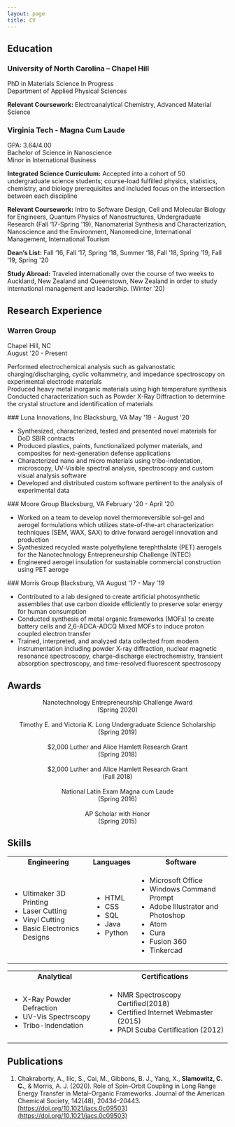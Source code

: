 ```yaml
---
layout: page
title: CV
---
```

## Education
### University of North Carolina – Chapel Hill
PhD in Materials Science In Progress  
Department of Applied Physical Sciences

<p class="message">
  <strong>Relevant Coursework: </strong>Electroanalytical Chemistry, Advanced Material Science 
 </p>
 
### Virginia Tech - Magna Cum Laude
GPA: 3.64/4.00       
Bachelor of Science in Nanoscience  
Minor in International Business

 <p class="message">
  <strong>Integrated Science Curriculum:</strong> Accepted into a cohort of 50 undergraduate science students; course-load fulfilled physics, statistics, chemistry, and biology prerequisites and   included focus on the intersection between each discipline<br>

  <strong>Relevant Coursework:</strong> Intro to Software Design, Cell and Molecular Biology for Engineers, Quantum Physics of Nanostructures, Undergraduate Research (Fall ‘17-Spring '19),   Nanomaterial Synthesis and Characterization, Nanoscience and the Environment, Nanomedicine, International Management, International Tourism<br>

  <strong>Dean’s List:</strong> Fall ‘16, Fall ‘17, Spring ‘18, Summer ‘18, Fall ‘18, Spring ’19, Fall ’19, Spring '20<br>

  <strong>Study Abroad:</strong> Traveled internationally over the course of two weeks to Auckland, New Zealand and Queenstown, New Zealand in order to study international management and           leadership. (Winter ’20)
</p>

## Research Experience
### Warren Group
Chapel Hill, NC  
August '20 - Present
<p class="message">
     Performed electrochemical analysis such as galvanostatic charging/discharging, cyclic voltammetry, and impedance spectroscopy on experimental electrode materials<br>
     Produced heavy metal inorganic materials using high temperature synthesis<br>
     Conducted characterization such as Powder X-Ray Diffraction to determine the crystal structure and identification of materials
 </p>
### Luna Innovations, Inc
Blacksburg, VA  
May '19 - August '20 
<p class="message">
  <ul>
     <li>Synthesized, characterized, tested and presented novel materials for DoD SBIR contracts</li>
     <li>Produced plastics, paints, functionalized polymer materials, and composites for next-generation defense applications</li>
     <li>Characterized nano and micro materials using tribo-indentation, microscopy, UV-Visible spectral analysis, spectroscopy and custom visual analysis software</li>
     <li>Developed and distributed custom software pertinent to the analysis of experimental data</li>
  </ul>
</p>
### Moore Group
Blacksburg, VA  
February '20 - April '20
<p class="message">
  <ul>
     <li>Worked on a team to develop novel thermoreversible sol-gel and aerogel formulations which utilizes state-of-the-art characterization techniques (SEM, WAX, SAX) to drive forward aerogel innovation and production</li>
     <li>Synthesized recycled waste polyethylene terephthalate (PET) aerogels for the Nanotechnology Entrepreneurship Challenge (NTEC)</li>
     <li>Engineered aerogel insulation for sustainable commercial construction using PET aeroge</li>
  </ul>
</p>
### Morris Group
Blacksburg, VA  
August '17 - May '19
<p class="message">
  <ul>
     <li>Contributed to a lab designed to create artificial photosynthetic assemblies that use carbon dioxide efficiently to preserve solar energy for human consumption</li>
     <li>Conducted synthesis of metal organic frameworks (MOFs) to create battery cells and 2,6-ADCA-ADCQ Mixed MOFs to induce proton coupled electron transfer</li>
     <li>Trained, interpreted, and analyzed data collected from modern instrumentation including powder X-ray diffraction, nuclear magnetic resonance spectroscopy, charge-discharge electrochemistry, transient absorption spectroscopy, and time-resolved fluorescent spectroscopy</li>
  </ul>
</p>

## Awards
<p class="message" style="text-align:center;">
  Nanotechnology Entrepreneurship Challenge Award <br>(Spring 2020)<br>
  <br>
  Timothy E. and Victoria K. Long Undergraduate Science Scholarship <br>(Spring 2019)<br>
  <br>
  $2,000 Luther and Alice Hamlett Research Grant <br>(Spring 2018)<br>
  <br>
  $2,000 Luther and Alice Hamlett Research Grant <br>(Fall 2018)<br>
  <br>
  National Latin Exam Magna cum Laude <br>(Spring 2016)<br>
  <br>
  AP Scholar with Honor <br>(Spring 2015)<br>
</p>

## Skills

<table cellpadding="0" cellspacing="0" border="0">
  <tbody>
    <tr style="text-align:center;font-weight:bold;">
      <td>Engineering</td>
      <td>Languages</td>
      <td>Software</td>
    </tr>
    <tr style="text-align:left;">
      <td>
        <ul>
          <li>Ultimaker 3D Printing</li>
          <li>Laser Cutting</li>
          <li>Vinyl Cutting</li>
          <li>Basic Electronics Designs</li>
        </ul>
      </td>
      <td>
        <ul>
          <li>HTML</li>
          <li>CSS</li>
          <li>SQL</li>
          <li>Java</li>
          <li>Python</li>
        </ul>
      </td>
      <td>
         <ul>
          <li>Microsoft Office</li>
          <li>Windows Command Prompt</li>
          <li>Adobe Illustrator and Photoshop</li>
          <li>Atom</li>
          <li>Cura</li>
          <li>Fusion 360</li>
          <li>Tinkercad</li>
        </ul>
      </td>
    </tr>
  </tbody>
</table>
<table cellpadding="0" cellspacing="0" border="0">
  <tbody>
    <tr style="text-align:center;font-weight:bold;">
      <td>Analytical</td>
      <td>Certifications</td>
    </tr>
    <tr style="text-align:left;">
      <td>
        <ul>
          <li>X-Ray Powder Defraction</li>
          <li>UV-Vis Spectrscopy</li>
          <li>Tribo-Indendation</li>
        </ul>
      </td>
      <td>
        <ul>
          <li>NMR Spectroscopy Certified(2018)</li>
          <li>Certified Internet Webmaster (2015)</li>
          <li>PADI Scuba Certification (2012)</li>
        </ul>
      </td>
    </tr>
  </tbody>
</table>

## Publications

1. Chakraborty, A., Ilic, S., Cai, M., Gibbons, B. J., Yang, X., **Slamowitz, C. C.**, & Morris, A. J. (2020). Role of Spin–Orbit Coupling in Long Range Energy Transfer in Metal–Organic Frameworks. Journal of the American Chemical Society, 142(48), 20434–20443. [https://doi.org/10.1021/jacs.0c09503](https://doi.org/10.1021/jacs.0c09503)
